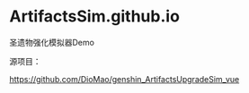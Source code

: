 # ArtifactsSim.github.io
圣遗物强化模拟器Demo

源项目：

https://github.com/DioMao/genshin_ArtifactsUpgradeSim_vue
